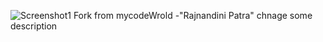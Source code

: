  ![Screenshot1](https://github.com/mycodewolrd/Button/assets/127790354/78074ab4-9ba8-4f41-942b-198635ef07f9)
 Fork from mycodeWrold -"Rajnandini Patra"
 chnage some description
